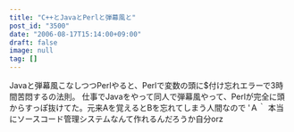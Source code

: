 ```yaml
---
title: "C++とJavaとPerlと弾幕風と"
post_id: "3500"
date: "2006-08-17T15:14:00+09:00"
draft: false
image: null
tag: []
---
```



Javaと弾幕風こなしつつPerlやると、Perlで変数の頭に$付け忘れエラーで3時間苦悶するの法則。 仕事でJavaをやって同人で弾幕風やって、Perlが完全に頭からすっぽ抜けてた。元来Aを覚えるとBを忘れてしまう人間なので 'Ａ｀ 本当にソースコード管理システムなんて作れるんだろうか自分orz
